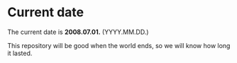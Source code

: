 # Current date

The current date is **2008.07.01.** (YYYY.MM.DD.)

This repository will be good when the world ends, so we will know how long it lasted.